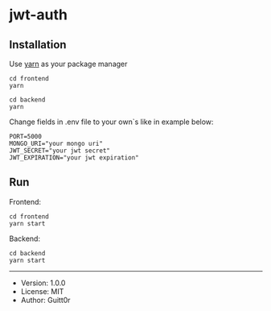 # jwt-auth

## Installation
Use [yarn](https://yarnpkg.com/) as your package manager
```
cd frontend
yarn
```
```
cd backend
yarn
```
Change fields in .env file to your own`s like in example below:
```
PORT=5000  
MONGO_URI="your mongo uri"
JWT_SECRET="your jwt secret"
JWT_EXPIRATION="your jwt expiration"
```

## Run
Frontend:
```
cd frontend
yarn start
```
Backend:
```
cd backend
yarn start
```
---
- Version: 1.0.0
- License: MIT
- Author: Guitt0r
